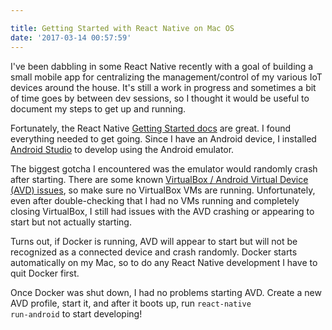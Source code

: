 ```yaml
---

title: Getting Started with React Native on Mac OS
date: '2017-03-14 00:57:59'
---
```


I've been dabbling in some React Native recently with a goal of building a small mobile app for centralizing the management/control of my various IoT devices around the house. It's still a work in progress and sometimes a bit of time goes by between dev sessions, so I thought it would be useful to document my steps to get up and running.

Fortunately, the React Native [Getting Started docs](https://facebook.github.io/react-native/docs/getting-started.html) are great. I found everything needed to get going. Since I have an Android device, I installed [Android Studio](https://developer.android.com/studio/index.html) to develop using the Android emulator.

The biggest gotcha I encountered was the emulator would randomly crash after starting. There are some known [VirtualBox / Android Virtual Device (AVD) issues](https://www.virtualbox.org/ticket/14294), so make sure no VirtualBox VMs are running. Unfortunately, even after double-checking that I had no VMs running and completely closing VirtualBox, I still had issues with the AVD crashing or appearing to start but not actually starting. 

Turns out, if Docker is running, AVD will appear to start but will not be recognized as a connected device and crash randomly. Docker starts automatically on my Mac, so to do any React Native development I have to quit Docker first. 

Once Docker was shut down, I had no problems starting AVD.
Create a new AVD profile, start it, and after it boots up,  run <code>react-native run-android</code> to start developing!

